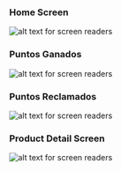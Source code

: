 ### Home Screen

![alt text for screen readers](/documentation/home.png "Text to show on mouseover")

### Puntos Ganados

![alt text for screen readers](/documentation/earn.png "Text to show on mouseover")

### Puntos Reclamados

![alt text for screen readers](/documentation/redemption.png "Text to show on mouseover")

### Product Detail Screen

![alt text for screen readers](/documentation/product-detail.png "Text to show on mouseover")